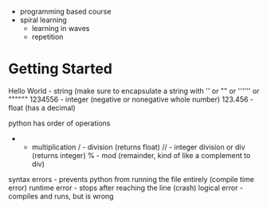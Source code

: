 - programming based course
- spiral learning
    - learning in waves
    - repetition

# Getting Started

Hello World - string (make sure to encapsulate a string with '' or "" or '''''' or """"""
1234556 - integer (negative or nonegative whole number)
123.456 - float (has a decimal)

python has order of operations
* - multiplication
/ - division (returns float)
// - integer division or div (returns integer)
% - mod (remainder, kind of like a complement to div)

syntax errors - prevents python from running the file entirely (compile time error)
runtime error - stops after reaching the line (crash)
logical error - compiles and runs, but is wrong
